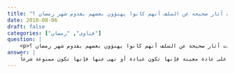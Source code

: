 ```yaml
---
title: "هل وردت آثار صحيحة عن السلف أنهم كانوا يهنؤون بعضهم بقدوم شهر رمضان ؟"
date: 2010-08-06
draft: false
categories: ["فتاوى", "رمضان"]
question: |
    <p>هل وردت آثار صحيحة عن السلف أنهم كانوا يهنؤون بعضهم بقدوم شهر رمضان ؟</p>
answer: |
    لا أعلم في ذلك أثارا لا نفيا ولا إيجابا لكن التهنئة من باب العادات ، والأصل في العادات الإباحة ، إلا إذا دلّ الدليل على الحث على عادة معينة فإنها تكون عبادة أو نهى عنها فإنها تكون ممنوعة شرعاً . <BR>والذي يظهر –والله أعلم   أن الناس لم يقصدوا بالتهنئة برمضان التعبد بها ، وإنما هي عادة جرت بينهم ، وفيها مصلحة دعاء المؤمنين بالبركة بعضهم لبعض فلا مانع منها شرعاً . <BR>واستدل بعض أهل العلم على جواز التهنئة بشهر رمضان بحديث أَبِي هُرَيْرَةَ –رضي الله عنه- قَالَ : قَالَ رَسُولُ اللهِ صلى الله عليه وسلم : ((أَتَاكُمْ رَمَضَانُ شَهْرٌ مُبَارَكٌ ، فَرَضَ اللهُ عَزَّ وَجَلَّ عَلَيْكُمْ صِيَامَهُ ، تُفْتَحُ فِيهِ أَبْوَابُ السَّمَاءِ وَتُغْلَقُ فِيهِ أَبْوَابُ الْجَحِيمِ ، وَتُغَلُّ فِيهِ مَرَدَةُ الشَّيَاطِينِ ، لِلهِ فِيهِ لَيْلَةٌ خَيْرٌ مِنْ أَلْفِ شَهْرٍ مَنْ حُرِمَ خَيْرَهَا فَقَدْ حُرِمَ ))( رواه النسائي رقم الحديث (2118) ، والإمام أحمد في المسند رقم الحديث (7347) . والحديث رجاله رجال الشيخين إلا أن في الإسناد انقطاعاً والحديث أصله في الصحيحين . ينظر : السلسلة الصحيحة رقم الحديث (1868) ، وصحيح النسائي رقم الحديث (2106) ) . <BR>قال ابن رجب –رحمه الله تعالى- في لطائف المعارف ص (158) : (قال بعض العلماء : هذا الحديث أصل في تهنئة الناس بعضهم بعضاً بشهر رمضان ، كيف لا يبشر المؤمن بفتح أبواب الجنان ، كيف لا يبشر المذنب بغلق أبواب النيران ، كيف لا يبشر العاقل بوقت يغل فيه الشياطين ، من أين يشبه هذا الزمان زمان ) . <BR>وقال الملا علي القاري في مرقاة المفاتيح (4/451)  : (شهر مبارك بدل أو بيان ، والتقدير هو شهر مبارك ، وظاهره الأخبار أي كثر خيره الحسي والمعنوي كما هو مشاهد فيه ، ويحتمل أن يكون دعاء أي جعله الله مباركا علينا وعليكم وهو أصل في التهنئة المتعارفة في أول الشهور بالمباركة ، ويؤيد الأول قوله : اللهم بارك لنا في رجب وشعبان وبلغنا رمضان . إذ فيه إيماء إلى أن رمضان من أصله مبارك فلا يحتاج إلى الدعاء فإنه تحصيل الحاصل ، لكن قد يقال : لا مانع من قبول زيادة البركة) . <BR>قال أَبُو يَحْيَى زَكَرِيَّا الْأَنْصَارِيُّ الشَّافِعِيُّ في  أسنى المطالب (4/121) . وينظر : تحفة المحتاج (10/203): (قَالَ الْقَمُولِيُّ : لَمْ أَرَ لِأَحَدٍ مِنْ أَصْحَابِنَا كَلَامًا فِي التَّهْنِئَةِ بِالْعِيدِ وَالْأَعْوَامِ وَالْأَشْهُرِ كَمَا يَفْعَلُهُ النَّاسُ ، لَكِنْ نَقَلَ الْحَافِظُ الْمُنْذِرِيُّ عَنْ الْحَافِظِ الْمَقْدِسِيَّ أَنَّهُ أَجَابَ عَنْ ذَلِكَ بِأَنَّ النَّاسَ لَمْ يَزَالُوا مُخْتَلِفِينَ فِيهِ ، وَاَلَّذِي أَرَاهُ أَنَّهُ مُبَاحٌ لَا سُنَّةَ فِيهِ وَلَا بِدْعَةَ . انْتَهَى . وَأَجَابَ عَنْهُ شَيْخُنَا حَافِظُ عَصْرِهِ الشِّهَابُ ابْنُ حَجَرٍ بَعْدَ اطِّلَاعِهِ عَلَى ذَلِكَ بِأَنَّهَا مَشْرُوعَةٌ   ثُمَّ قَالَ : وَيُحْتَجُّ لِعُمُومِ التَّهْنِئَةِ لِمَا يَحْدُثُ مِنْ نِعْمَةٍ أَوْ يَنْدَفِعُ مِنْ نِقْمَةٍ بِمَشْرُوعِيَّةِ سُجُودِ الشُّكْرِ وَالتَّعْزِيَةِ وَبِمَا فِي الصَّحِيحَيْنِ عَنْ كَعْبِ بْنِ مَالِكٍ فِي قِصَّةِ تَوْبَتِهِ لَمَّا تَخَلَّفَ عَنْ غَزْوَةِ تَبُوكَ أَنَّهُ لَمَّا بُشِّرَ بِقَبُولِ تَوْبَتِهِ وَمَضَى إلَى النَّبِيِّ صلى الله عليه وسلم قَامَ إلَيْهِ طَلْحَةُ بْنُ عُبَيْدِ اللَّهِ فَهَنَّأَهُ ) . <BR>وقصة كعب بن مالك -رضي الله عنه- الثابتة في الصحيحين من البشارة له ولصاحبه بتوبة الله عليهما وقيام طلحة -رضي الله تعالى عنه- إليه فهنأه فيها دليل ظاهر على تهنئة من تجددت له نعمة دينية كما سبق النقل عن ابن حجر ، ومن أعظم النعم أن يدرك المسلم شهر رمضان ، شهر المغفرة والعتق من النار . <BR>قال ابن القيم في زاد المعاد (3/585)  : (وفيه دليل على استحباب تهنئة مَن تجدَّدت له نعمة دينية ) . <BR>وقال ابن مفلح في الفروع (6/182)  : (وَفِي قِصَّةٍ تَخَلُّفَ كَعْبِ بْنِ مَالِكٍ عَنْ غَزْوَةِ تَبُوكَ تَهْنِئَةُ مَنْ تَجَدَّدَتْ لَهُ نِعْمَةٌ دِينِيَّةٌ) . <BR>والله أعلم
---
```


